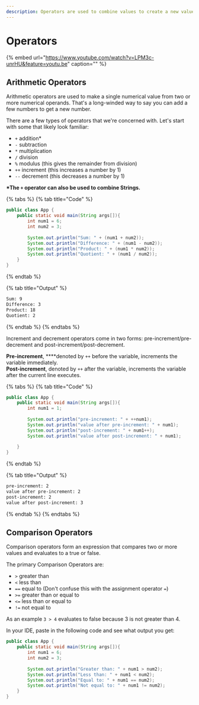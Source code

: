 ```yaml
---
description: Operators are used to combine values to create a new value.
---
```


# Operators

{% embed url="https://www.youtube.com/watch?v=LPM3c-unrHU&feature=youtu.be" caption="" %}

## Arithmetic Operators 

Arithmetic operators are used to make a single numerical value from two or more numerical operands. That's a long-winded way to say you can add a few numbers to get a new number. 

There are a few types of operators that we're concerned with. Let's start with some that likely look familiar:

* `+` addition\*
* `-` subtraction
* `*` multiplication
* `/` division
* `%` modulus \(this gives the remainder from division\)
* `++` increment \(this increases a number by 1\)
* `--` decrement \(this decreases a number by 1\)

**\*The `+` operator can also be used to combine Strings.**

{% tabs %}
{% tab title="Code" %}
```java
public class App {
    public static void main(String args[]){
        int num1 = 6; 
        int num2 = 3; 
        
        System.out.println("Sum: " + (num1 + num2));
        System.out.println("Difference: " + (num1 - num2));
        System.out.println("Product: " + (num1 * num2));
        System.out.println("Quotient: " + (num1 / num2));
    }
}
```
{% endtab %}

{% tab title="Output" %}
```bash
Sum: 9
Difference: 3
Product: 18
Quotient: 2
```
{% endtab %}
{% endtabs %}

Increment and decrement operators come in two forms: pre-increment/pre-decrement and post-increment/post-decrement. 

**Pre-increment**, ****denoted by  `++` before the variable, increments the variable immediately.   
**Post-increment**, denoted by  `++` after the variable, increments the variable after the current line executes.  

{% tabs %}
{% tab title="Code" %}
```java
public class App {
    public static void main(String args[]){
        int num1 = 1; 
        
        System.out.println("pre-increment: " + ++num1);
        System.out.println("value after pre-increment: " + num1);
        System.out.println("post-increment: " + num1++);
        System.out.println("value after post-increment: " + num1);
        
    }
}
```
{% endtab %}

{% tab title="Output" %}
```bash
pre-increment: 2
value after pre-increment: 2
post-increment: 2
value after post-increment: 3
```
{% endtab %}
{% endtabs %}

## Comparison Operators

Comparison operators form an expression that compares two or more values and evaluates to a true or false. 

The primary Comparison Operators are:

* `>` greater than
* `<` less than
* `==` equal to \(Don't confuse this with the assignment operator `=`\) 
* `>=` greater than or equal to
* `<=` less than or equal to
* `!=` not equal to

As an example `3 > 4` evaluates to false because 3 is not greater than 4. 

In your IDE, paste in the following code and see what output you get:

```java
public class App {
    public static void main(String args[]){
        int num1 = 6; 
        int num2 = 3; 
        
        System.out.println("Greater than: " + num1 > num2);
        System.out.println("Less than: " + num1 < num2);
        System.out.println("Equal to: " + num1 == num2);
        System.out.println("Not equal to: " + num1 != num2);
    }
}
```

